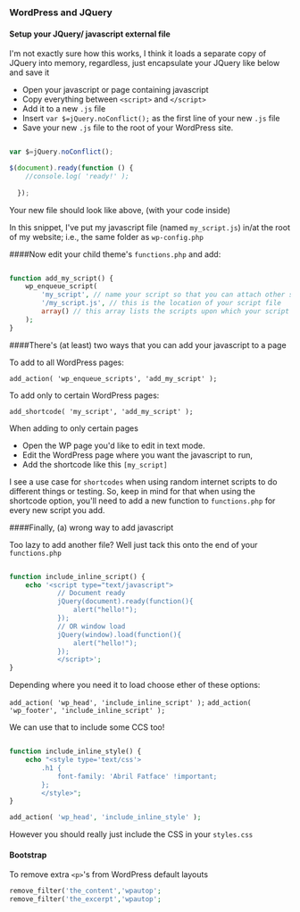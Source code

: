 ### WordPress and JQuery

#### Setup your JQuery/ javascript external file

I'm not exactly sure how this works, I think it loads a separate copy of JQuery into memory, regardless, just encapsulate your JQuery like below and save it

- Open your javascript or page containing javascript
- Copy everything between ```<script>``` and ```</script>```
- Add it to a new ```.js``` file 
- Insert ```var $=jQuery.noConflict();``` as the first line of your new ```.js``` file
- Save your new ```.js``` file to the root of your WordPress site.


```javascript

var $=jQuery.noConflict();

$(document).ready(function () {
    //console.log( 'ready!' );
    
  });

````

Your new file should look like above, (with your code inside) 

In this snippet, I've put my javascript file (named  ```my_script.js```) in/at the root of my website; i.e., the same folder as ```wp-config.php```

####Now edit your child theme's ```functions.php``` and add:

```php

function add_my_script() {
    wp_enqueue_script(
        'my_script', // name your script so that you can attach other scripts and de-register, etc.
        '/my_script.js', // this is the location of your script file
        array() // this array lists the scripts upon which your script depends
    );
}
```

####There's (at least) two ways that you can add your javascript to a page

To add to all WordPress pages:

```add_action( 'wp_enqueue_scripts', 'add_my_script' );```

To add only to certain WordPress pages:

```add_shortcode( 'my_script', 'add_my_script' ); ```

When adding to only certain pages

- Open the WP page you'd like to edit in text mode.
- Edit the WordPress page where you want the javascript to run,
- Add the shortcode like this ```[my_script]``` 

I see a use case for ```shortcodes``` when using random internet scripts to do different things or testing. So, keep in mind for that when using the  shortcode option, you'll need to add a new function to ```functions.php``` for every new script you add. 



####Finally, (a) wrong way to add javascript

Too lazy to add another file? Well just tack this onto the end of your ```functions.php```

```php

function include_inline_script() {
    echo '<script type="text/javascript">
            // Document ready
            jQuery(document).ready(function(){
                alert("hello!");
            });
            // OR window load
            jQuery(window).load(function(){
                alert("hello!");
            });
            </script>';
}

```

Depending where you need it to load choose ether of these options:

```add_action( 'wp_head', 'include_inline_script' );```
```add_action( 'wp_footer', 'include_inline_script' );```


We can use that to include some CCS too!

```php

function include_inline_style() {
    echo "<style type='text/css'>
        .h1 { 
            font-family: 'Abril Fatface' !important;
        };
        </style>";
}

add_action( 'wp_head', 'include_inline_style' );

```

However you should really just include the CSS in your ```styles.css```


#### Bootstrap

To remove extra ```<p>```'s from WordPress default layouts

```php
remove_filter('the_content','wpautop';
remove_filter('the_excerpt','wpautop';

```
